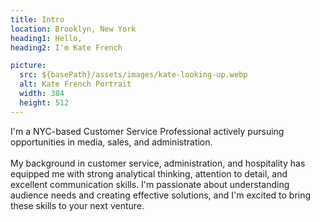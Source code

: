 ```yaml
---
title: Intro
location: Brooklyn, New York
heading1: Hello,
heading2: I'm Kate French

picture:
  src: ${basePath}/assets/images/kate-looking-up.webp
  alt: Kate French Portrait
  width: 384
  height: 512
---
```


I'm a NYC-based Customer Service Professional actively pursuing opportunities in media, sales, and administration.
<br/><br/>
<span class="text-sm">My background in customer service, administration, and hospitality has equipped me with strong analytical thinking, attention to detail, and excellent communication skills. I'm passionate about understanding audience needs and creating effective solutions, and I'm excited to bring these skills to your next venture.</span>

